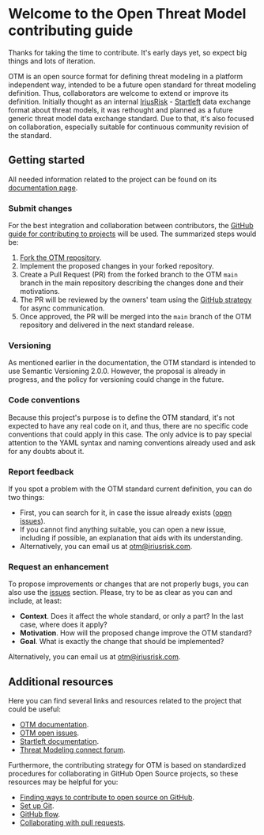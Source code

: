 # Welcome to the Open Threat Model contributing guide
Thanks for taking the time to contribute. It's early days yet, so expect big things and lots of iteration.

OTM is an open source format for defining threat modeling in a platform independent way, intended to be a future open
standard for threat modeling definition. Thus, collaborators are welcome to extend or improve its definition. Initially thought as an internal [IriusRisk](https://iriusrisk.com) - [Startleft](https://github.com/iriusrisk/startleft)
data exchange format about threat models, it was rethought and planned as a future generic threat model data exchange
standard. Due to that, it's also focused on collaboration, especially suitable for continuous community revision of the standard.

## Getting started
All needed information related to the project can be found on its [documentation page](https://github.com/iriusrisk/OpenThreatModel).

### Submit changes
For the best integration and collaboration between contributors, the [GitHub guide for contributing to projects](https://docs.github.com/en/get-started/quickstart/contributing-to-projects)
will be used. The summarized steps would be:

1. [Fork the OTM repository](https://github.com/iriusrisk/OpenThreatModel/fork).
2. Implement the proposed changes in your forked repository.
3. Create a Pull Request (PR) from the forked branch to the OTM `main` branch in the main
   repository describing the changes done and their motivations.
4. The PR will be reviewed by the owners' team using the
   [GitHub strategy](https://docs.github.com/en/pull-requests/collaborating-with-pull-requests/reviewing-changes-in-pull-requests/reviewing-proposed-changes-in-a-pull-request)
   for async communication.
5. Once approved, the PR will be merged into the `main` branch of the OTM repository and delivered in the next
   standard release.

### Versioning
As mentioned earlier in the documentation, the OTM standard is intended to use Semantic Versioning 2.0.0.
However, the proposal is already in progress, and the policy for versioning could change in the future.

### Code conventions
Because this project's purpose is to define the OTM standard, it's not expected to have any real code on it, and thus, there are
no specific code conventions that could apply in this case. The only advice is to pay special attention to the YAML syntax
and naming conventions already used and ask for any doubts about it.

### Report feedback

If you spot a problem with the OTM standard current definition, you can do two things:
* First, you can search for it, in case the issue already exists ([open issues](https://github.com/iriusrisk/OpenThreatModel/issues)).
* If you cannot find anything suitable, you can open a new issue, including if possible, an explanation that aids with its understanding.
* Alternatively, you can email us at otm@iriusrisk.com.

### Request an enhancement
To propose improvements or changes that are not properly bugs, you can also use the [issues](https://github.com/iriusrisk/OpenThreatModel/issues)
section. Please, try to be as clear as you can and include, at least:
* **Context**. Does it affect the whole standard, or only a part? In the last case, where does it apply?
* **Motivation**. How will the proposed change improve the OTM standard? 
* **Goal**. What is exactly the change that should be implemented?

Alternatively, you can email us at otm@iriusrisk.com.

## Additional resources

Here you can find several links and resources related to the project that could be useful:
* <a href="https://github.com/iriusrisk/OpenThreatModel" target="_blank">OTM documentation</a>.
* <a href="https://github.com/iriusrisk/OpenThreatModel/issues" target="_blank">OTM open issues</a>.
* <a href="https://github.com/iriusrisk/startleft" target="_blank">Startleft documentation</a>.
* <a href="https://www.threatmodelingconnect.com/" target="_blank">Threat Modeling connect forum</a>.

Furthermore, the contributing strategy for OTM is based on standardized procedures for collaborating in
GitHub Open Source  projects, so these resources may be helpful for you:

* [Finding ways to contribute to open source on GitHub](https://docs.github.com/en/get-started/exploring-projects-on-github/finding-ways-to-contribute-to-open-source-on-github).
* [Set up Git](https://docs.github.com/en/get-started/quickstart/set-up-git).
* [GitHub flow](https://docs.github.com/en/get-started/quickstart/github-flow).
* [Collaborating with pull requests](https://docs.github.com/en/github/collaborating-with-pull-requests).
